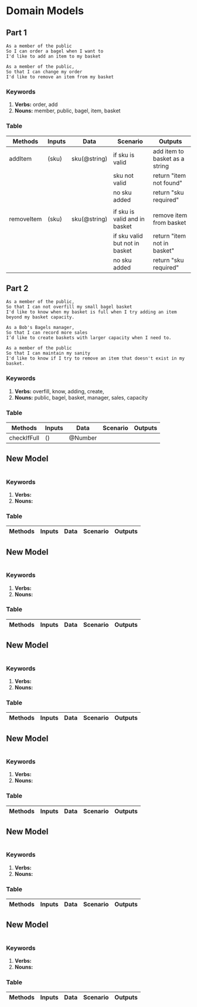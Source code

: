 # Domain Models

## Part 1

```
As a member of the public
So I can order a bagel when I want to
I'd like to add an item to my basket
```

```
As a member of the public,
So that I can change my order
I'd like to remove an item from my basket
```

### Keywords

1. **Verbs:** order, add
2. **Nouns:** member, public, bagel, item, basket

### Table

| Methods | Inputs | Data | Scenario | Outputs
| ------ | ------ | ------ | ----- | ------
|addItem|(sku)|sku(@string)|if sku is valid| add item to basket as a string
||||sku not valid|return "item not found"
||||no sku added| return "sku required"
|||||
|removeItem|(sku)|sku(@string)|if sku is valid and in basket| remove item from basket
||||if sku valid but not in basket| return "item not in basket"
||||no sku added| return "sku required"


## Part 2

```
As a member of the public,
So that I can not overfill my small bagel basket
I'd like to know when my basket is full when I try adding an item beyond my basket capacity.
```

```
As a Bob's Bagels manager,
So that I can record more sales
I’d like to create baskets with larger capacity when I need to.
```

```
As a member of the public
So that I can maintain my sanity
I'd like to know if I try to remove an item that doesn't exist in my basket.
```

### Keywords

1. **Verbs:** overfill, know, adding, create, 
2. **Nouns:** public, bagel, basket, manager, sales, capacity

### Table

| Methods | Inputs | Data | Scenario | Outputs
| ------ | ------ | ------ | ----- | -----
|checkIfFull|()|@Number||



## New Model

```

```

### Keywords

1. **Verbs:** 
2. **Nouns:** 

### Table

| Methods | Inputs | Data | Scenario | Outputs
| ------ | ------ | ------ | ----- | -----



## New Model

```

```

### Keywords

1. **Verbs:** 
2. **Nouns:** 

### Table

| Methods | Inputs | Data | Scenario | Outputs
| ------ | ------ | ------ | ----- | -----



## New Model

```

```

### Keywords

1. **Verbs:** 
2. **Nouns:** 

### Table

| Methods | Inputs | Data | Scenario | Outputs
| ------ | ------ | ------ | ----- | -----



## New Model

```

```

### Keywords

1. **Verbs:** 
2. **Nouns:** 

### Table

| Methods | Inputs | Data | Scenario | Outputs
| ------ | ------ | ------ | ----- | -----



## New Model

```

```

### Keywords

1. **Verbs:** 
2. **Nouns:** 

### Table

| Methods | Inputs | Data | Scenario | Outputs
| ------ | ------ | ------ | ----- | -----



## New Model

```

```

### Keywords

1. **Verbs:** 
2. **Nouns:** 

### Table

| Methods | Inputs | Data | Scenario | Outputs
| ------ | ------ | ------ | ----- | -----



